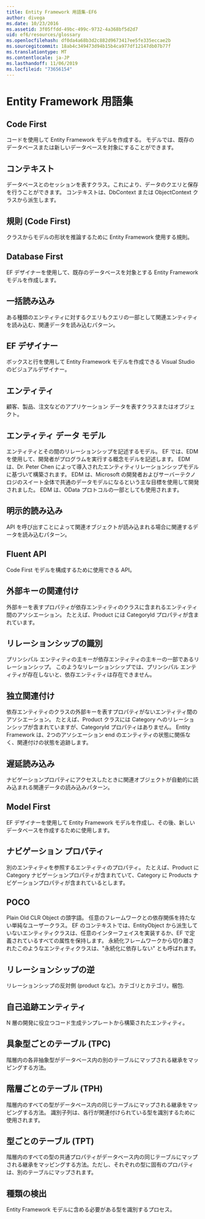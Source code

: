 ```yaml
---
title: Entity Framework 用語集-EF6
author: divega
ms.date: 10/23/2016
ms.assetid: 3f05ffdd-49bc-499c-9732-4a368bf5d2d7
uid: ef6/resources/glossary
ms.openlocfilehash: df0da4a68b3d2c882d9673417ee5fe335eccae2b
ms.sourcegitcommit: 18ab4c349473d94b15b4ca977df12147db07b77f
ms.translationtype: MT
ms.contentlocale: ja-JP
ms.lasthandoff: 11/06/2019
ms.locfileid: "73656154"
---
```

# <a name="entity-framework-glossary"></a>Entity Framework 用語集
## <a name="code-first"></a>Code First
コードを使用して Entity Framework モデルを作成する。 モデルでは、既存のデータベースまたは新しいデータベースを対象にすることができます。

## <a name="context"></a>コンテキスト
データベースとのセッションを表すクラス。これにより、データのクエリと保存を行うことができます。 コンテキストは、DbContext または ObjectContext クラスから派生します。

## <a name="convention-code-first"></a>規則 (Code First)
クラスからモデルの形状を推論するために Entity Framework 使用する規則。

## <a name="database-first"></a>Database First
EF デザイナーを使用して、既存のデータベースを対象とする Entity Framework モデルを作成します。

## <a name="eager-loading"></a>一括読み込み
ある種類のエンティティに対するクエリもクエリの一部として関連エンティティを読み込む、関連データを読み込むパターン。

## <a name="ef-designer"></a>EF デザイナー
ボックスと行を使用して Entity Framework モデルを作成できる Visual Studio のビジュアルデザイナー。

## <a name="entity"></a>エンティティ
顧客、製品、注文などのアプリケーション データを表すクラスまたはオブジェクト。

## <a name="entity-data-model"></a>エンティティ データ モデル
エンティティとその間のリレーションシップを記述するモデル。 EF では、EDM を使用して、開発者がプログラムを実行する概念モデルを記述します。 EDM は、Dr. Peter Chen によって導入されたエンティティリレーションシップモデルに基づいて構築されます。 EDM は、Microsoft の開発者およびサーバーテクノロジのスイート全体で共通のデータモデルになるという主な目標を使用して開発されました。 EDM は、OData プロトコルの一部としても使用されます。

## <a name="explicit-loading"></a>明示的読み込み
API を呼び出すことによって関連オブジェクトが読み込まれる場合に関連するデータを読み込むパターン。

## <a name="fluent-api"></a>Fluent API
Code First モデルを構成するために使用できる API。

## <a name="foreign-key-association"></a>外部キーの関連付け
外部キーを表すプロパティが依存エンティティのクラスに含まれるエンティティ間のアソシエーション。 たとえば、Product には CategoryId プロパティが含まれています。

## <a name="identifying-relationship"></a>リレーションシップの識別
プリンシパル エンティティの主キーが依存エンティティの主キーの一部であるリレーションシップ。 このようなリレーションシップでは、プリンシパル エンティティが存在しないと、依存エンティティは存在できません。

## <a name="independent-association"></a>独立関連付け
依存エンティティのクラスの外部キーを表すプロパティがないエンティティ間のアソシエーション。 たとえば、Product クラスには Category へのリレーションシップが含まれていますが、CategoryId プロパティはありません。 Entity Framework は、2つのアソシエーション end のエンティティの状態に関係なく、関連付けの状態を追跡します。

## <a name="lazy-loading"></a>遅延読み込み
ナビゲーションプロパティにアクセスしたときに関連オブジェクトが自動的に読み込まれる関連データの読み込みパターン。

## <a name="model-first"></a>Model First
EF デザイナーを使用して Entity Framework モデルを作成し、その後、新しいデータベースを作成するために使用します。

## <a name="navigation-property"></a>ナビゲーション プロパティ
別のエンティティを参照するエンティティのプロパティ。 たとえば、Product に Category ナビゲーションプロパティが含まれていて、Category に Products ナビゲーションプロパティが含まれているとします。

## <a name="poco"></a>POCO
Plain Old CLR Object の頭字語。 任意のフレームワークとの依存関係を持たない単純なユーザークラス。 EF のコンテキストでは、EntityObject から派生していないエンティティクラスは、任意のインターフェイスを実装するか、EF で定義されているすべての属性を保持します。 永続化フレームワークから切り離されたこのようなエンティティクラスは、"永続化に依存しない" とも呼ばれます。  

## <a name="relationship-inverse"></a>リレーションシップの逆
リレーションシップの反対側 (product など)。カテゴリとカテゴリ。梱包.

## <a name="self-tracking-entity"></a>自己追跡エンティティ
N 層の開発に役立つコード生成テンプレートから構築されたエンティティ。

## <a name="table-per-concrete-type-tpc"></a>具象型ごとのテーブル (TPC)
階層内の各非抽象型がデータベース内の別のテーブルにマップされる継承をマッピングする方法。

## <a name="table-per-hierarchy-tph"></a>階層ごとのテーブル (TPH)
階層内のすべての型がデータベース内の同じテーブルにマップされる継承をマッピングする方法。 識別子列は、各行が関連付けられている型を識別するために使用されます。

## <a name="table-per-type-tpt"></a>型ごとのテーブル (TPT)
階層内のすべての型の共通プロパティがデータベース内の同じテーブルにマップされる継承をマッピングする方法。ただし、それぞれの型に固有のプロパティは、別のテーブルにマップされます。

## <a name="type-discovery"></a>種類の検出
Entity Framework モデルに含める必要がある型を識別するプロセス。
